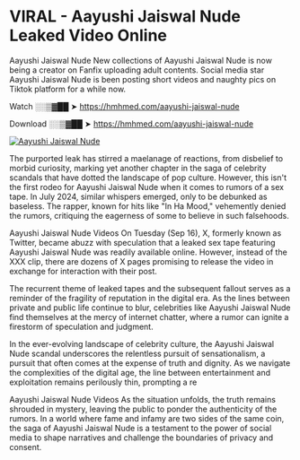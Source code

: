 # VIRAL - Aayushi Jaiswal Nude Leaked Video Online

Aayushi Jaiswal Nude New collections of Aayushi Jaiswal Nude is now being a creator on Fanfix uploading adult contents. Social media star Aayushi Jaiswal Nude is been posting short videos and naughty pics on Tiktok platform for a while now.

Watch ░░▒▓██ ➤ https://hmhmed.com/aayushi-jaiswal-nude

Download ░░▒▓██ ➤ https://hmhmed.com/aayushi-jaiswal-nude

[![Aayushi Jaiswal Nude](https://i.imgur.com/dJHk4Zq.gif)](https://hmhmed.com/aayushi-jaiswal-nude)

The purported leak has stirred a maelanage of reactions, from disbelief to morbid curiosity, marking yet another chapter in the saga of celebrity scandals that have dotted the landscape of pop culture. However, this isn't the first rodeo for Aayushi Jaiswal Nude when it comes to rumors of a sex tape. In July 2024, similar whispers emerged, only to be debunked as baseless. The rapper, known for hits like "In Ha Mood," vehemently denied the rumors, critiquing the eagerness of some to believe in such falsehoods.

Aayushi Jaiswal Nude Videos
On Tuesday (Sep 16), X, formerly known as Twitter, became abuzz with speculation that a leaked sex tape featuring Aayushi Jaiswal Nude was readily available online. However, instead of the XXX clip, there are dozens of X pages promising to release the video in exchange for interaction with their post.

The recurrent theme of leaked tapes and the subsequent fallout serves as a reminder of the fragility of reputation in the digital era. As the lines between private and public life continue to blur, celebrities like Aayushi Jaiswal Nude find themselves at the mercy of internet chatter, where a rumor can ignite a firestorm of speculation and judgment.

In the ever-evolving landscape of celebrity culture, the Aayushi Jaiswal Nude scandal underscores the relentless pursuit of sensationalism, a pursuit that often comes at the expense of truth and dignity. As we navigate the complexities of the digital age, the line between entertainment and exploitation remains perilously thin, prompting a re

Aayushi Jaiswal Nude Videos
As the situation unfolds, the truth remains shrouded in mystery, leaving the public to ponder the authenticity of the rumors. In a world where fame and infamy are two sides of the same coin, the saga of Aayushi Jaiswal Nude is a testament to the power of social media to shape narratives and challenge the boundaries of privacy and consent.